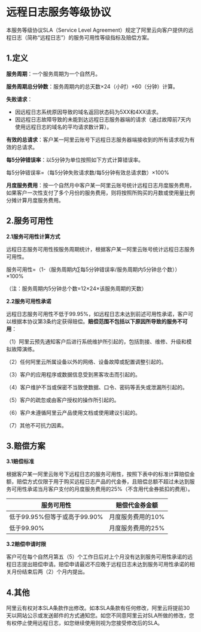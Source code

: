 # 远程日志服务等级协议

本服务等级协议SLA（Service Level Agreement）规定了阿里云向客户提供的远程日志（简称“远程日志”）的服务可用性等级指标及赔偿方案。

## 1.定义

**服务周期**：一个服务周期为一个自然月。

**服务周期总分钟数**：服务周期内的总天数×24（小时）×60（分钟）计算。

**失败请求**：

-   因远程日志系统原因导致的域名返回状态码为5XX和4XX请求。
-   因远程日志故障导致的未能到达远程日志服务器端的请求（通过故障前7天内使用远程日志的域名的平均请求数计算）。

**有效的总请求**：客户某一阿里云账号下远程日志服务器端接收到的所有请求视为有效的总请求。

**每5分钟错误率**：以5分钟为单位按照如下方式计算错误率。

每5分钟错误率=（每5分钟失败请求数/每5分钟有效总请求数）×100%

**月度服务费用**：按一个自然月中客户某一阿里云账号统计远程日志月度服务费用，如果客户一次性支付了多个月份的服务费用，则将按照所购买的月数或使用量比例分摊计算月度服务费用。

## 2.服务可用性

**2.1服务可用性计算方式**

远程日志服务可用性按服务周期统计，根据客户某一阿里云账号统计远程日志服务可用性。

服务可用性=（1-（服务周期内∑每5分钟错误率/服务周期内5分钟总个数））×100%

（注：服务周期内5分钟总个数=12×24×该服务周期的天数）

**2.2服务可用性承诺**

远程日志服务可用性不低于99.95%，如远程日志未达到前述可用性承诺，客户可以根据本协议第3条约定获得赔偿。**赔偿范围不包括以下原因所导致的服务不可用**：

（1）阿里云预先通知客户后进行系统维护所引起的，包括割接、维修、升级和模拟故障演练。

（2）任何阿里云所属设备以外的网络、设备故障或配置调整引起的。

（3）客户的应用程序或数据信息受到黑客攻击而引起的。

（4）客户维护不当或保密不当致使数据、口令、密码等丢失或泄漏所引起的。

（5）客户的疏忽或由客户授权的操作所引起的。

（6）客户未遵循阿里云产品使用文档或使用建议引起的。

（7）其他不可抗力因素。

## 3.赔偿方案

**3.1赔偿标准**

根据客户某一阿里云账号下远程日志的服务可用性，按照下表中的标准计算赔偿金额，赔偿方式仅限于用于购买远程日志产品的代金券，且赔偿总额不超过未达到服务可用性承诺当月客户支付的月度服务费用的25%（不含用代金券抵扣的费用）。

|服务可用性|赔偿代金券金额|
|-----|-------|
|低于99.95%但等于或高于99.90%|月度服务费用的10%|
|低于99.90%|月度服务费用的25%|

**3.2赔偿申请时限**

客户可在每个自然月第五（5）个工作日后对上个月没有达到服务可用性承诺的远程日志提出赔偿申请。赔偿申请最迟不应晚于远程日志未达到服务可用性承诺的相关月份结束后两（2）个月内提出。

## 4.其他

阿里云有权对本SLA条款作出修改。如本SLA条款有任何修改，阿里云将提前30天以网站公示或发送邮件的方式通知您。如您不同意阿里云对SLA所做的修改，您有权停止使用远程日志，如您继续使用则视为您接受修改后的SLA。

